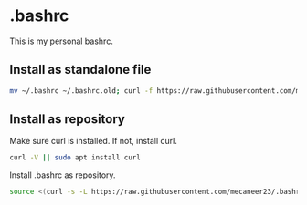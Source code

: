 # .bashrc

This is my personal bashrc.

## Install as standalone file

```bash
mv ~/.bashrc ~/.bashrc.old; curl -f https://raw.githubusercontent.com/mecaneer23/.bashrc/main/.bashrc -o ~/.bashrc && source ~/.bashrc
```

## Install as repository

Make sure curl is installed. If not, install curl.

```bash
curl -V || sudo apt install curl
```

Install .bashrc as repository.

```bash
source <(curl -s -L https://raw.githubusercontent.com/mecaneer23/.bashrc/main/.bashrc) && install-bashrc
```
